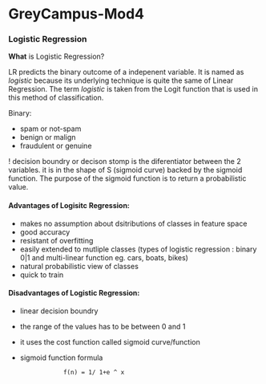 # GreyCampus-Mod4

### Logistic Regression
**What** is Logistic Regression? 

LR predicts the binary outcome of a indepenent variable. It is named as *logistic* because its underlying technique is quite the same of Linear Regression. The term *logistic* is taken from the Logit function that is used in this method of classification. 

Binary:

- spam or not-spam
- benign or malign
- fraudulent or genuine 


! decision boundry or decison stomp is the diferentiator between the 2 variables. it is in the shape of S (sigmoid curve) backed by the sigmoid function. The purpose of the sigmoid function is to return a probabilistic value.


#### Advantages of Logisitc Regression: 

- makes no assumption about dsitributions of classes in feature space 
- good accuracy
- resistant of overfitting
- easily extended to mutliple classes (types of logistic regression : binary 0|1 and multi-linear function eg. cars, boats, bikes)
- natural probabilistic view of classes
- quick to train 


#### Disadvantages of Logistic Regression: 
- linear decision boundry
- the range of the values has to be between 0 and 1 
- it uses the cost function called sigmoid curve/function 
- sigmoid function formula 

                  f(n) = 1/ 1+e ^ x
